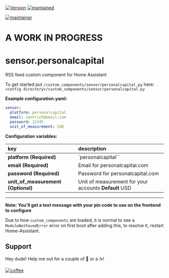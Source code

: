 [![Version](https://img.shields.io/badge/version-0.0.1-green.svg?style=for-the-badge)](#) [![mantained](https://img.shields.io/maintenance/yes/2018.svg?style=for-the-badge)](#)

[![maintainer](https://img.shields.io/badge/maintainer-Ian%20Richardson%20%40iantrich-blue.svg?style=for-the-badge)](#)

# A WORK IN PROGRESS

# sensor.personalcapital
RSS feed custom component for Home Assistant

To get started put `/custom_components/sensor/personalcapital.py` here:
`<config directory>/custom_components/sensor/personalcapital.py`

**Example configuration.yaml:**

```yaml
sensor:
  platform: personalcapital
  email: iantrich@email.com
  password: 12345
  unit_of_measurement: CAD
```

**Configuration variables:**

key | description
:--- | :---
**platform (Required)** | `personalcapital``
**email (Required)** | Email for personalcapital.com
**password (Required)** | Password for personalcapital.com
**unit_of_measurement (Optional)** | Unit of measurement for your accounts **Default** USD

***

**Note: You'll get a text message with your pin code to use on the frontend to configure**

Due to how `custom_components` are loaded, it is normal to see a `ModuleNotFoundError` error on first boot after adding this, to resolve it, restart Home-Assistant.

## Support
Hey dude! Help me out for a couple of :beers: or a :coffee:!

[![coffee](https://www.buymeacoffee.com/assets/img/custom_images/black_img.png)](https://www.buymeacoffee.com/zJtVxUAgH)
